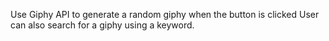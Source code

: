 Use Giphy API to generate a random giphy when the button is clicked
User can also search for a giphy using a keyword. 
